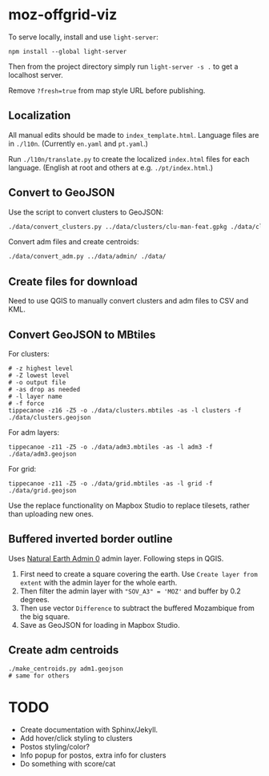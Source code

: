 # moz-offgrid-viz

To serve locally, install and use `light-server`:
```
npm install --global light-server
```

Then from the project directory simply run `light-server -s .` to get a localhost server.

Remove `?fresh=true` from map style URL before publishing.

## Localization
All manual edits should be made to `index_template.html`. Language files are in `./l10n`. (Currently `en.yaml` and `pt.yaml`.)

Run `./l10n/translate.py` to create the localized `index.html` files for each language. (English at root and others at e.g. `./pt/index.html`.)

## Convert to GeoJSON
Use the script to convert clusters to GeoJSON:
```bash
./data/convert_clusters.py ../data/clusters/clu-man-feat.gpkg ./data/clusters.geojson
```

Convert adm files and create centroids:
```bash
./data/convert_adm.py ../data/admin/ ./data/
```

## Create files for download
Need to use QGIS to manually convert clusters and adm files to CSV and KML.

## Convert GeoJSON to MBtiles
For clusters:
```
# -z highest level
# -Z lowest level
# -o output file
# -as drop as needed
# -l layer name
# -f force
tippecanoe -z16 -Z5 -o ./data/clusters.mbtiles -as -l clusters -f ./data/clusters.geojson
```

For adm layers:
```
tippecanoe -z11 -Z5 -o ./data/adm3.mbtiles -as -l adm3 -f ./data/adm3.geojson
```

For grid:
```
tippecanoe -z11 -Z5 -o ./data/grid.mbtiles -as -l grid -f ./data/grid.geojson
```

Use the replace functionality on Mapbox Studio to replace tilesets, rather than uploading new ones.

## Buffered inverted border outline
Uses [Natural Earth Admin 0](https://www.naturalearthdata.com/downloads/10m-cultural-vectors/) admin layer. Following steps in QGIS.

1. First need to create a square covering the earth. Use `Create layer from extent` with the admin layer for the whole earth.
2. Then filter the admin layer with `"SOV_A3" = 'MOZ'` and buffer by 0.2 degrees.
3. Then use vector `Difference` to subtract the buffered Mozambique from the big square.
4. Save as GeoJSON for loading in Mapbox Studio.

## Create adm centroids
```
./make_centroids.py adm1.geojson
# same for others
```

# TODO
- Create documentation with Sphinx/Jekyll.
- Add hover/click styling to clusters
- Postos styling/color?
- Info popup for postos, extra info for clusters
- Do something with score/cat
